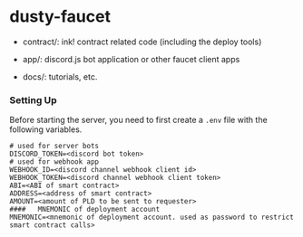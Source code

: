 # dusty-faucet

- contract/: ink! contract related code (including the deploy tools)

- app/: discord.js bot application or other faucet client apps

- docs/: tutorials, etc.

### Setting Up

Before starting the server, you need to first create a `.env` file with the following variables.

```env
# used for server bots
DISCORD_TOKEN=<discord bot token>
# used for webhook app
WEBHOOK_ID=<discord channel webhook client id>
WEBHOOK_TOKEN=<discord channel webhook client token>
ABI=<ABI of smart contract>
ADDRESS=<address of smart contract>
AMOUNT=<amount of PLD to be sent to requester>
####   MNEMONIC of deployment account
MNEMONIC=<mnemonic of deployment account. used as password to restrict smart contract calls>
```
